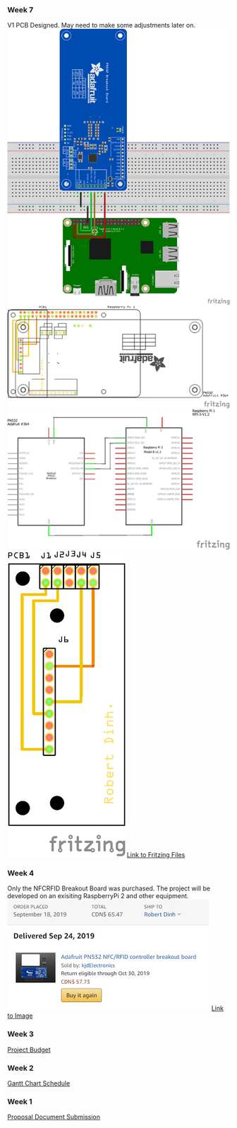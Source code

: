 ### Week 7
V1 PCB Designed. May need to make some adjustments later on.
![alt text](Images/BreadboardView.png)
![alt text](Images/PCB_w_RPI_NFC.png)
![alt text](Images/PN532_w._RPI_schem.png)
![alt text](Images/PCBPrint.png)
[Link to Fritzing Files](https://github.com/RDinh/NFCRFID/blob/master/Images/ProofOfPurchase.jpg)
### Week 4
Only the NFCRFID Breakout Board was purchased. The project will be developed on an exisiting RaspberryPi 2 and other equipment.
![alt text](https://github.com/RDinh/NFCRFID/blob/master/Images/ProofOfPurchase.jpg)
[Link to Image](https://github.com/RDinh/NFCRFID/blob/master/Images/ProofOfPurchase.jpg)
### Week 3
[Project Budget](https://github.com/RDinh/NFCRFID/blob/master/Documentation/Budget.pdf)
### Week 2
[Gantt Chart Schedule](https://github.com/RDinh/NFCRFID/blob/master/Documentation/Gantt_Chart_Schedule.pdf)
### Week 1
[Proposal Document Submission](https://github.com/RDinh/NFCRFID/tree/master/Documentation)
